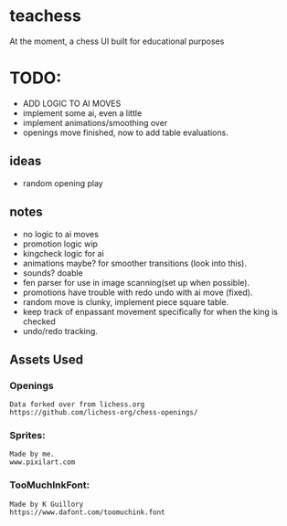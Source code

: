 # teachess
At the moment, a chess UI built for educational purposes
# TODO:
- ADD LOGIC TO AI MOVES
- implement some ai, even a little
- implement animations/smoothing over
- openings move finished, now to add table evaluations.
## ideas
- random opening play
## notes
- no logic to ai moves
- promotion logic wip
- kingcheck logic for ai
- animations maybe? for smoother transitions (look into this).
- sounds? doable
- fen parser for use in image scanning(set up when possible).
- promotions have trouble with redo undo with ai move (fixed).
- random move is clunky, implement piece square table.
- keep track of enpassant movement specifically for when the king is checked
- undo/redo tracking.

## Assets Used
### Openings
    Data forked over from lichess.org
    https://github.com/lichess-org/chess-openings/

### Sprites:
    Made by me.
    www.pixilart.com
### TooMuchInkFont:
    Made by K Guillory
    https://www.dafont.com/toomuchink.font
    
